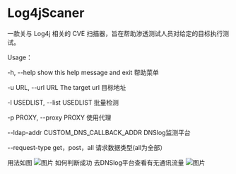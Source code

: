# Log4jScaner
一款关与 Log4j 相关的 CVE 扫描器，旨在帮助渗透测试人员对给定的目标执行测试。 

Usage：

  -h, --help            show this help message and exit 帮助菜单
  
  
  -u URL, --url URL     The target url                  目标地址
  
  
  -l USEDLIST, --list USEDLIST                          批量检测
                        
  -p PROXY, --proxy PROXY                               使用代理
  
                
  --ldap-addr CUSTOM_DNS_CALLBACK_ADDR                  DNSlog监测平台
  
                      
  --request-type get，post，all                          请求数据类型(all为全部）
                        
                        
用法如图
![图片](https://user-images.githubusercontent.com/83112602/182009189-a46209d3-11bb-41c4-9e9c-6fea1204082f.png)
如何判断成功
去DNSlog平台查看有无通讯流量
![图片](https://user-images.githubusercontent.com/83112602/182009221-6f17227a-aa08-4c55-bd73-0b3a53bd26d1.png)
